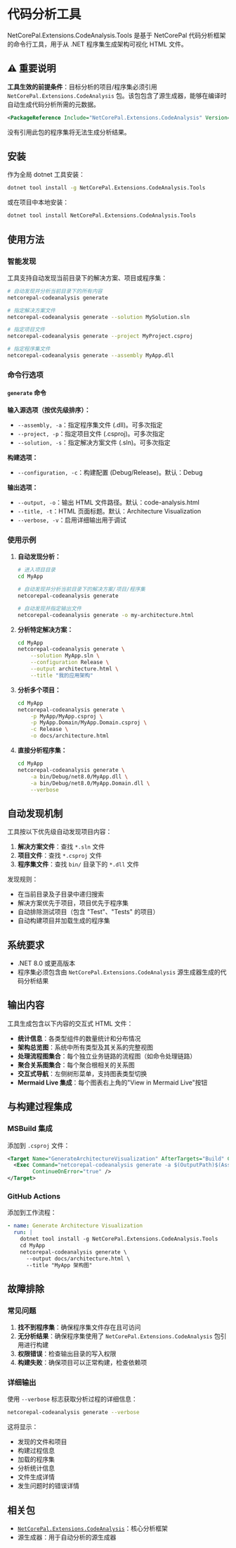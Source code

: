 # 代码分析工具

NetCorePal.Extensions.CodeAnalysis.Tools 是基于 NetCorePal 代码分析框架的命令行工具，用于从 .NET 程序集生成架构可视化 HTML 文件。

## ⚠️ 重要说明

**工具生效的前提条件**：目标分析的项目/程序集必须引用 `NetCorePal.Extensions.CodeAnalysis` 包。该包包含了源生成器，能够在编译时自动生成代码分析所需的元数据。

```xml
<PackageReference Include="NetCorePal.Extensions.CodeAnalysis" Version="2.8.3" />
```

没有引用此包的程序集将无法生成分析结果。

## 安装

作为全局 dotnet 工具安装：

```bash
dotnet tool install -g NetCorePal.Extensions.CodeAnalysis.Tools
```

或在项目中本地安装：

```bash
dotnet tool install NetCorePal.Extensions.CodeAnalysis.Tools
```

## 使用方法

### 智能发现

工具支持自动发现当前目录下的解决方案、项目或程序集：

```bash
# 自动发现并分析当前目录下的所有内容
netcorepal-codeanalysis generate

# 指定解决方案文件
netcorepal-codeanalysis generate --solution MySolution.sln

# 指定项目文件  
netcorepal-codeanalysis generate --project MyProject.csproj

# 指定程序集文件
netcorepal-codeanalysis generate --assembly MyApp.dll
```

### 命令行选项

#### `generate` 命令

**输入源选项（按优先级排序）：**

- `--assembly, -a`：指定程序集文件 (.dll)。可多次指定
- `--project, -p`：指定项目文件 (.csproj)。可多次指定  
- `--solution, -s`：指定解决方案文件 (.sln)。可多次指定

**构建选项：**

- `--configuration, -c`：构建配置 (Debug/Release)。默认：Debug

**输出选项：**

- `--output, -o`：输出 HTML 文件路径。默认：code-analysis.html
- `--title, -t`：HTML 页面标题。默认：Architecture Visualization
- `--verbose, -v`：启用详细输出用于调试

### 使用示例

1. **自动发现分析：**

   ```bash
   # 进入项目目录
   cd MyApp
   
   # 自动发现并分析当前目录下的解决方案/项目/程序集
   netcorepal-codeanalysis generate
   
   # 自动发现并指定输出文件
   netcorepal-codeanalysis generate -o my-architecture.html
   ```

2. **分析特定解决方案：**

   ```bash
   cd MyApp
   netcorepal-codeanalysis generate \
       --solution MyApp.sln \
       --configuration Release \
       --output architecture.html \
       --title "我的应用架构"
   ```

3. **分析多个项目：**

   ```bash
   cd MyApp
   netcorepal-codeanalysis generate \
       -p MyApp/MyApp.csproj \
       -p MyApp.Domain/MyApp.Domain.csproj \
       -c Release \
       -o docs/architecture.html
   ```

4. **直接分析程序集：**

   ```bash
   cd MyApp
   netcorepal-codeanalysis generate \
       -a bin/Debug/net8.0/MyApp.dll \
       -a bin/Debug/net8.0/MyApp.Domain.dll \
       --verbose
   ```

## 自动发现机制

工具按以下优先级自动发现项目内容：

1. **解决方案文件**：查找 `*.sln` 文件
2. **项目文件**：查找 `*.csproj` 文件  
3. **程序集文件**：查找 `bin/` 目录下的 `*.dll` 文件

发现规则：

- 在当前目录及子目录中递归搜索
- 解决方案优先于项目，项目优先于程序集
- 自动排除测试项目（包含 "Test"、"Tests" 的项目）
- 自动构建项目并加载生成的程序集

## 系统要求

- .NET 8.0 或更高版本
- 程序集必须包含由 `NetCorePal.Extensions.CodeAnalysis` 源生成器生成的代码分析结果

## 输出内容

工具生成包含以下内容的交互式 HTML 文件：

- **统计信息**：各类型组件的数量统计和分布情况
- **架构总览图**：系统中所有类型及其关系的完整视图
- **处理流程图集合**：每个独立业务链路的流程图（如命令处理链路）
- **聚合关系图集合**：每个聚合根相关的关系图
- **交互式导航**：左侧树形菜单，支持图表类型切换
- **Mermaid Live 集成**：每个图表右上角的"View in Mermaid Live"按钮

## 与构建过程集成

### MSBuild 集成

添加到 `.csproj` 文件：

```xml
<Target Name="GenerateArchitectureVisualization" AfterTargets="Build" Condition="'$(Configuration)' == 'Debug'">
  <Exec Command="netcorepal-codeanalysis generate -a $(OutputPath)$(AssemblyName).dll -o $(OutputPath)architecture.html" 
        ContinueOnError="true" />
</Target>
```

### GitHub Actions

添加到工作流程：

```yaml
- name: Generate Architecture Visualization
  run: |
    dotnet tool install -g NetCorePal.Extensions.CodeAnalysis.Tools
    cd MyApp
    netcorepal-codeanalysis generate \
      --output docs/architecture.html \
      --title "MyApp 架构图"
```

## 故障排除

### 常见问题

1. **找不到程序集**：确保程序集文件存在且可访问
2. **无分析结果**：确保程序集使用了 `NetCorePal.Extensions.CodeAnalysis` 包引用进行构建
3. **权限错误**：检查输出目录的写入权限
4. **构建失败**：确保项目可以正常构建，检查依赖项

### 详细输出

使用 `--verbose` 标志获取分析过程的详细信息：

```bash
netcorepal-codeanalysis generate --verbose
```

这将显示：

- 发现的文件和项目
- 构建过程信息
- 加载的程序集
- 分析统计信息
- 文件生成详情
- 发生问题时的错误详情

## 相关包

- [`NetCorePal.Extensions.CodeAnalysis`](../code-flow-analysis.md)：核心分析框架
- 源生成器：用于自动分析的源生成器
